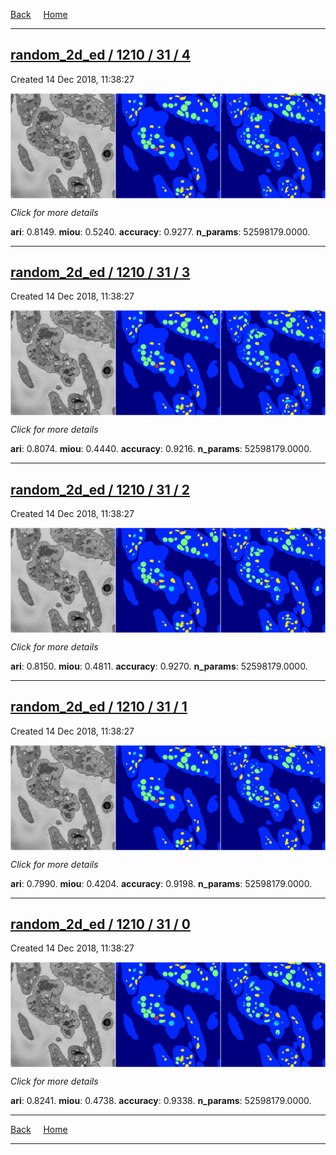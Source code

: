 
[Back](..)&nbsp;&nbsp;&nbsp;&nbsp;&nbsp;[Home](https://leapmanlab.github.io/snapshots)

---

<div class="summary"><a href="4"><h2>random_2d_ed / 1210 / 31 / 4</h2></a><p>Created 14 Dec 2018, 11:38:27
</p><a href="4"><img src="4/media/summary.png" align="center"></a><p>
<i>Click for more details</i>
</p></div>

**ari**: 0.8149. **miou**: 0.5240. **accuracy**: 0.9277. **n_params**: 52598179.0000. 

---

<div class="summary"><a href="3"><h2>random_2d_ed / 1210 / 31 / 3</h2></a><p>Created 14 Dec 2018, 11:38:27
</p><a href="3"><img src="3/media/summary.png" align="center"></a><p>
<i>Click for more details</i>
</p></div>

**ari**: 0.8074. **miou**: 0.4440. **accuracy**: 0.9216. **n_params**: 52598179.0000. 

---

<div class="summary"><a href="2"><h2>random_2d_ed / 1210 / 31 / 2</h2></a><p>Created 14 Dec 2018, 11:38:27
</p><a href="2"><img src="2/media/summary.png" align="center"></a><p>
<i>Click for more details</i>
</p></div>

**ari**: 0.8150. **miou**: 0.4811. **accuracy**: 0.9270. **n_params**: 52598179.0000. 

---

<div class="summary"><a href="1"><h2>random_2d_ed / 1210 / 31 / 1</h2></a><p>Created 14 Dec 2018, 11:38:27
</p><a href="1"><img src="1/media/summary.png" align="center"></a><p>
<i>Click for more details</i>
</p></div>

**ari**: 0.7990. **miou**: 0.4204. **accuracy**: 0.9198. **n_params**: 52598179.0000. 

---

<div class="summary"><a href="0"><h2>random_2d_ed / 1210 / 31 / 0</h2></a><p>Created 14 Dec 2018, 11:38:27
</p><a href="0"><img src="0/media/summary.png" align="center"></a><p>
<i>Click for more details</i>
</p></div>

**ari**: 0.8241. **miou**: 0.4738. **accuracy**: 0.9338. **n_params**: 52598179.0000. 

---

[Back](..)&nbsp;&nbsp;&nbsp;&nbsp;&nbsp;[Home](https://leapmanlab.github.io/snapshots)

---